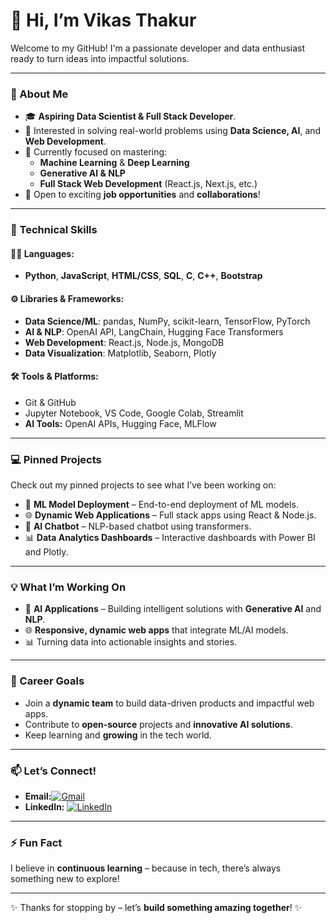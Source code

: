 # 👋 Hi, I’m Vikas Thakur

Welcome to my GitHub! I'm a passionate developer and data enthusiast ready to turn ideas into impactful solutions.

---

### 🌟 About Me
- 🎓 **Aspiring Data Scientist & Full Stack Developer**.
- 🔬 Interested in solving real-world problems using **Data Science, AI**, and **Web Development**.
- 🌱 Currently focused on mastering:
  - **Machine Learning** & **Deep Learning**
  - **Generative AI & NLP**
  - **Full Stack Web Development** (React.js, Next.js, etc.)
- 💼 Open to exciting **job opportunities** and **collaborations**!

---

### 🔧 Technical Skills
#### 👨‍💻 Languages:
- **Python**, **JavaScript**, **HTML/CSS**, **SQL**, **C**, **C++**, **Bootstrap**

#### ⚙️ Libraries & Frameworks:
- **Data Science/ML**: pandas, NumPy, scikit-learn, TensorFlow, PyTorch
- **AI & NLP**: OpenAI API, LangChain, Hugging Face Transformers
- **Web Development**: React.js, Node.js, MongoDB
- **Data Visualization**: Matplotlib, Seaborn, Plotly

#### 🛠️ Tools & Platforms:
- Git & GitHub
- Jupyter Notebook, VS Code, Google Colab, Streamlit
- **AI Tools:** OpenAI APIs, Hugging Face, MLFlow

---

### 💻 Pinned Projects
Check out my pinned projects to see what I’ve been working on:
- 🚀 **ML Model Deployment** – End-to-end deployment of ML models.
- 🌐 **Dynamic Web Applications** – Full stack apps using React & Node.js.
- 🤖 **AI Chatbot** – NLP-based chatbot using transformers.
- 📊 **Data Analytics Dashboards** – Interactive dashboards with Power BI and Plotly.

---

### 💡 What I’m Working On
- 🧠 **AI Applications** – Building intelligent solutions with **Generative AI** and **NLP**.
- 🌐 **Responsive, dynamic web apps** that integrate ML/AI models.
- 📊 Turning data into actionable insights and stories.

---

### 🎯 Career Goals
- Join a **dynamic team** to build data-driven products and impactful web apps.
- Contribute to **open-source** projects and **innovative AI solutions**.
- Keep learning and **growing** in the tech world.

---

### 📫 Let’s Connect!
- **Email:**[![Gmail](https://img.shields.io/badge/Gmail-Email-red?logo=gmail&logoColor=white&style=for-the-badge)](mailto:vikasthakur5900@gmail.com)
- **LinkedIn:** [![LinkedIn](https://img.shields.io/badge/LinkedIn-Connect-blue?logo=linkedin&logoColor=white&style=for-the-badge)](https://www.linkedin.com/in/vikas-thakur-2304a6261/)
  
---

### ⚡ Fun Fact
I believe in **continuous learning** – because in tech, there’s always something new to explore!

---

✨ Thanks for stopping by – let’s **build something amazing together**! ✨

